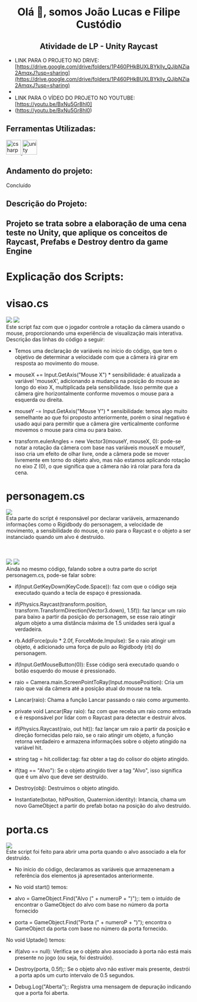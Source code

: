 <h1 align="center">Olá 👋, somos João Lucas e Filipe Custódio</h1>
<h2 align="center">Atividade de LP - Unity Raycast</h2>

- LINK PARA O PROJETO NO DRIVE: [https://drive.google.com/drive/folders/1P460PHkBUXLBYklIy_QJibNZia2AmqxJ?usp=sharing](https://drive.google.com/drive/folders/1P460PHkBUXLBYklIy_QJibNZia2AmqxJ?usp=sharing)
- <br>
- LINK PARA O VÍDEO DO PROJETO NO YOUTUBE: [https://youtu.be/BxNu5Gr8hl0]
- (https://youtu.be/BxNu5Gr8hl0)

<h2>Ferramentas Utilizadas:</h2> 
<p align="left"> <a href="https://www.w3schools.com/cs/" target="_blank" rel="noreferrer"> <img src="https://raw.githubusercontent.com/devicons/devicon/master/icons/csharp/csharp-original.svg" alt="csharp" width="40" height="40"/> </a> <a href="https://unity.com/" target="_blank" rel="noreferrer"> <img src="https://www.vectorlogo.zone/logos/unity3d/unity3d-icon.svg" alt="unity" width="40" height="40"/> </a> </p>

<h2>Andamento do projeto:</h2> 
Concluído

<h2>Descrição do Projeto:<h2>
Projeto se trata sobre a elaboração de uma cena teste no Unity, que aplique os conceitos de Raycast, Prefabs e Destroy dentro da game Engine

<h1>Explicação dos Scripts:</h1>
<h1>visao.cs</h1>
<img src="img/visao_unity.png">
<img src="img/visao_img.png">
<br>
Este script faz com que o jogador controle a rotação da câmera usando o mouse, proporcionando uma experiência de visualização mais interativa. Descrição das linhas do código a seguir:

 - Temos uma declaração de variáveis no início do código, que tem o objetivo de determinar a velocidade com que a câmera irá girar em resposta ao movimento do mouse.
 
 - mouseX += Input.GetAxis("Mouse X") * sensibilidade: é atualizada a variável 'mouseX', adicionando a mudança na posição do mouse ao longo do eixo X, multiplicada pela sensibilidade. Isso permite que a câmera gire horizontalmente conforme movemos o mouse para a esquerda ou direita.
   
 - mouseY -= Input.GetAxis("Mouse Y") * sensibilidade: temos algo muito semelhante ao que foi proposto anteriormente, porém o sinal negativo é usado aqui para permitir que a câmera gire verticalmente conforme movemos o mouse para cima ou para baixo.

 - transform.eulerAngles = new Vector3(mouseY, mouseX, 0): pode-se notar a rotação da câmera com base nas variáveis mouseX e mouseY, isso cria um efeito de olhar livre, onde a câmera pode se mover livremente em torno do objeto alvo, mas não estamos aplicando rotação no eixo Z (0), o que significa que a câmera não irá rolar para fora da cena.

<h1>personagem.cs</h1>
<img src="img/personagem_img1.png">
<br>
Esta parte do script é responsável por declarar variáveis, armazenando informações como o Rigidbody do personagem, a velocidade de movimento, a sensibilidade do mouse, o raio para o Raycast e o objeto a ser instanciado quando um alvo é destruído.
<br>
<br>
<br>
<br>
<img src="img/personagem_unity.png">
<img src="img/personagem_img3.png">
<br>
Ainda no mesmo código, falando sobre a outra parte do script personagem.cs, pode-se falar sobre: 

- if(Input.GetKeyDown(KeyCode.Space)): faz com que o código seja executado quando a tecla de espaço é pressionada.

- if(Physics.Raycast(transform.position, transform.TransformDirection(Vector3.down), 1.5f)): faz lançar um raio para baixo a partir da posição do personagem, se esse raio atingir algum objeto a uma distância máxima de 1.5 unidades será igual a verdadeira.

- rb.AddForce(pulo * 2.0f, ForceMode.Impulse): Se o raio atingir um objeto, é adicionado uma força de pulo ao Rigidbody (rb) do personagem.
  
- if(Input.GetMouseButton(0)): Esse código será executado quando o botão esquerdo do mouse é pressionado.

- raio = Camera.main.ScreenPointToRay(Input.mousePosition): Cria um raio que vai da câmera até a posição atual do mouse na tela.

- Lancar(raio): Chama a função Lancar passando o raio como argumento.

- private void Lancar(Ray raio): faz com que receba um raio como entrada e é responsável por lidar com o Raycast para detectar e destruir alvos.

- if(Physics.Raycast(raio, out hit)): faz lançar um raio a partir da posição e direção fornecidas pelo raio, se o raio atingir um objeto, a função retorna verdadeiro e armazena informações sobre o objeto atingido na variável hit.

- string tag = hit.collider.tag: faz obter a tag do colisor do objeto atingido.

- if(tag == "Alvo"): Se o objeto atingido tiver a tag "Alvo", isso significa que é um alvo que deve ser destruído.

- Destroy(obj): Destruímos o objeto atingido.

- Instantiate(botao, hitPosition, Quaternion.identity): Intancia, chama um novo GameObject a partir do prefab botao na posição do alvo destruído.

<h1>porta.cs</h1>
<img src="img/porta_img.png">
<br>
Este script foi feito para abrir uma porta quando o alvo associado a ela for destruído.

- No início do código, declaramos as variáveis que armazenenam a referência dos elementos já apresentados anteriormente.

- No void start() temos:

- alvo = GameObject.Find("Alvo (" + numeroP + ")");: tem o intuído de encontrar o GameObject do alvo com base no número da porta fornecido
   
- porta = GameObject.Find("Porta (" + numeroP + ")"); encontra o GameObject da porta com base no número da porta fornecido.

No void Uptade() temos: 

- if(alvo == null): Verifica se o objeto alvo associado à porta não está mais presente no jogo (ou seja, foi destruído).

- Destroy(porta, 0.5f);: Se o objeto alvo não estiver mais presente, destrói a porta após um curto intervalo de 0.5 segundos.

- Debug.Log("Aberta");: Registra uma mensagem de depuração indicando que a porta foi aberta.

  





